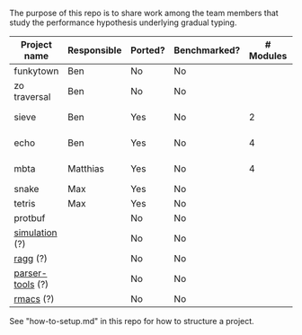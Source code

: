 
The purpose of this repo is to share work among the team members that study
the performance hypothesis underlying gradual typing.

| Project name          | Responsible | Ported? | Benchmarked? | # Modules | Module structure |
| --------------------- | ----------- | ------- | ------------ | --------- | ---------------- |
| funkytown             | Ben         | No      | No           |           |                  |
| zo traversal          | Ben         | No      | No           |           |                  |
| sieve                 | Ben         | Yes     | No           | 2         | one chain        |
| echo                  | Ben         | Yes     | No           | 4         | directed diamond |
| mbta                  | Matthias    | Yes     | No           | 4         | one chain        |
| snake                 | Max         | Yes     | No           |           |                  |
| tetris                | Max         | Yes     | No           |           |                  |
| protbuf               |             | No      | No           |           |                  |
| [simulation][1] (?)   |             | No      | No           |           |                  |
| [ragg][2] (?)         |             | No      | No           |           |                  |
| [parser-tools][3] (?) |             | No      | No           |           |                  |
| [rmacs][4] (?)        |             | No      | No           |           |                  |

See "how-to-setup.md" in this repo for how to structure a project.

[1]: http://planet.racket-lang.org/display.ss?package=simulation.plt&owner=williams
[2]: https://github.com/jbclements/ragg/tree/master
[3]: https://github.com/racket/parser-tools
[4]: https://github.com/tonyg/rmacs

